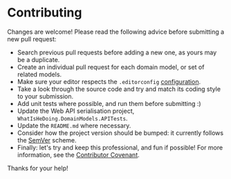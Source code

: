 # Contributing

Changes are welcome! Please read the following advice before submitting a new pull request:

* Search previous pull requests before adding a new one, as yours may be a duplicate.
* Create an individual pull request for each domain model, or set of related models.
* Make sure your editor respects the `.editorconfig` [configuration][editorconfig].
* Take a look through the source code and try and match its coding style to your submission.
* Add unit tests where possible, and run them before submitting :)
* Update the Web API serialisation project, `WhatIsHeDoing.DomainModels.APITests`.
* Update the `README.md` where necessary.
* Consider how the project version should be bumped: it currently follows the [SemVer][semver] scheme.
* Finally: let's try and keep this professional, and fun if possible! For more information,
see the [Contributor Covenant][covenant].

Thanks for your help!

[covenant]: https://www.contributor-covenant.org/
[editorconfig]: http://editorconfig.org/
[semver]: http://semver.org/
